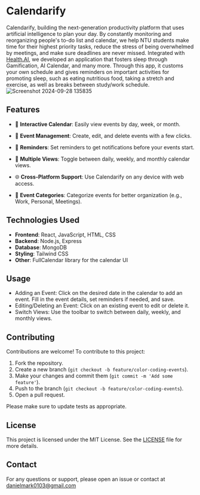 # Calendarify
Calendarify, building the next-generation productivity platform that uses artificial intelligence to plan your day. By constantly monitoring and reorganizing people's to-do list and calendar, we help NTU students make time for their highest priority tasks, reduce the stress of being overwhelmed by meetings, and make sure deadlines are never missed. Integrated with [Health.AI](https://github.com/Danielmark001/hackathon_wellbeing_application), we developed an application that fosters sleep through Gamification, AI Calendar, and many more. Through this app, it customs your own schedule and gives reminders on important activities for promoting sleep, such as eating nutritious food, taking a stretch and exercise, as well as breaks between study/work schedule.
![Screenshot 2024-09-28 135835](https://github.com/user-attachments/assets/255ac6a2-363d-4fb1-836b-ff732fbc2b3a)

## Features
- 📅 **Interactive Calendar**: Easily view events by day, week, or month.

- 📝 **Event Management**: Create, edit, and delete events with a few clicks.

- 🔔 **Reminders**: Set reminders to get notifications before your events start.

- 📆 **Multiple Views**: Toggle between daily, weekly, and monthly calendar views.

- 🌐 **Cross-Platform Support**: Use Calendarify on any device with web access.

- 📌 **Event Categories**: Categorize events for better organization (e.g., Work, Personal, Meetings).

## Technologies Used
- **Frontend**: React, JavaScript, HTML, CSS
- **Backend**: Node.js, Express
- **Database**: MongoDB
- **Styling**: Tailwind CSS
- **Other**: FullCalendar library for the calendar UI

## Usage
- Adding an Event: Click on the desired date in the calendar to add an event. Fill in the event details, set reminders if needed, and save.
- Editing/Deleting an Event: Click on an existing event to edit or delete it.
- Switch Views: Use the toolbar to switch between daily, weekly, and monthly views.

## Contributing
Contributions are welcome! To contribute to this project:

1. Fork the repository.
2. Create a new branch (`git checkout -b feature/color-coding-events`).
3. Make your changes and commit them (`git commit -m 'Add some feature'`).
4. Push to the branch (`git checkout -b feature/color-coding-events`).
5. Open a pull request.
   
Please make sure to update tests as appropriate.

## License
This project is licensed under the MIT License. See the [LICENSE](https://github.com/Danielmark001/Calendarify/blob/main/LICENSE) file for more details.

## Contact
For any questions or support, please open an issue or contact at [danielmark0103@gmail.com](https://mail.google.com/mail/u/danielmark0103@gmail.com/#compose)
